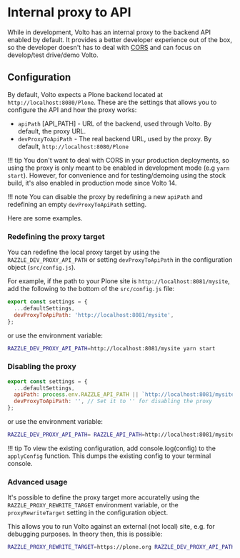 # Internal proxy to API

While in development, Volto has an internal proxy to the backend API enabled by default.
It provides a better developer experience out of the box, so the developer doesn't has to
deal with [CORS](https://developer.mozilla.org/en-US/docs/Web/HTTP/CORS) and can focus on
develop/test drive/demo Volto.

## Configuration

By default, Volto expects a Plone backend located at `http://localhost:8080/Plone`.
These are the settings that allows you to configure the API and how the proxy works:

- `apiPath` [API_PATH] - URL of the backend, used through Volto. By default, the proxy URL.
- `devProxyToApiPath` - The real backend URL, used by the proxy. By default, `http://localhost:8080/Plone`

!!! tip
    You don't want to deal with CORS in your production deployments, so using the proxy is only meant to be enabled in development mode (e.g `yarn start`). However, for convenience and for testing/demoing using the stock build, it's also enabled in production mode since Volto 14.

!!! note
    You can disable the proxy by redefining a new `apiPath` and redefining an empty
    `devProxyToApiPath` setting.

Here are some examples.

### Redefining the proxy target

You can redefine the local proxy target by using the `RAZZLE_DEV_PROXY_API_PATH` or setting `devProxyToApiPath` in the configuration object (`src/config.js`).

For example, if the path to your Plone site is `http://localhost:8081/mysite`, add the following to the bottom of the `src/config.js` file:

```js
export const settings = {
  ...defaultSettings,
  devProxyToApiPath: 'http://localhost:8081/mysite',
};
```

or use the environment variable:
```bash
RAZZLE_DEV_PROXY_API_PATH=http://localhost:8081/mysite yarn start
```

### Disabling the proxy

```js
export const settings = {
  ...defaultSettings,
  apiPath: process.env.RAZZLE_API_PATH || `http://localhost:8081/mysite`, // for Plone
  devProxyToApiPath: '', // Set it to '' for disabling the proxy
};
```

or use the environment variable:
```bash
RAZZLE_DEV_PROXY_API_PATH= RAZZLE_API_PATH=http://localhost:8081/mysite yarn start
```

!!! tip
    To view the existing configuration, add console.log(config) to the `applyConfig` function. This dumps the existing config to your terminal console.

### Advanced usage

It's possible to define the proxy target more accuratelly using the `RAZZLE_PROXY_REWRITE_TARGET` environment variable, or the `proxyRewriteTarget` setting in the configuration object.

This allows you to run Volto against an external (not local) site, e.g. for debugging purposes. In theory then, this is possible:

```bash
RAZZLE_PROXY_REWRITE_TARGET=https://plone.org RAZZLE_DEV_PROXY_API_PATH=https://plone.org yarn start
```
